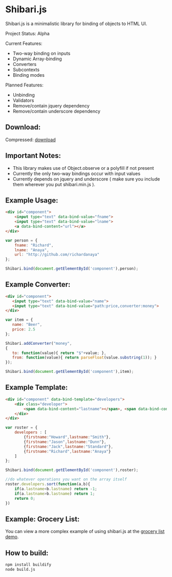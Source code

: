Shibari.js
===

Shibari.js is a minimalistic library for binding of objects to HTML UI.

Project Status: Alpha

Current Features:
* Two-way binding on inputs
* Dynamic Array-binding
* Converters
* Subcontexts
* Binding modes

Planned Features:
* Unbinding
* Validators
* Remove/contain jquery dependency
* Remove/contain underscore dependency

Download:
----

Compressed: [download](https://raw.github.com/richardanaya/Shibari.js/master/shibari.min.js)

Important Notes:
---
* This library makes use of Object.observe or a polyfill if not present
* Currently the only two-way bindings occur with input values
* Currently depends on jquery and underscore ( make sure you include them wherever you put shibari.min.js ).

Example Usage:
----
```HTML
<div id="component">
    <input type="text" data-bind-value="fname">
    <input type="text" data-bind-value="lname">
    <a data-bind-content="url"></a>
</div>
```

```Javascript
var person = {
    fname: "Richard",
    lname: "Anaya",
    url: "http://github.com/richardanaya"
};

Shibari.bind(document.getElementById('component'),person);
```

Example Converter:
----
```HTML
<div id="component">
   <input type="text" data-bind-value="name">
   <input type="text" data-bind-value="path:price,converter:money">
</div>
```

```Javascript
var item = {
   name: "Beer",
   price: 2.5
};

Shibari.addConverter("money",
{
   to: function(value){ return "$"+value; },
   from: function(value){ return parseFloat(value.substring(1)); }
});

Shibari.bind(document.getElementById('component'),item);
```

Example Template:
----
```HTML
<div id="component" data-bind-template="developers">
    <div class="developer">
        <span data-bind-content="lastname"></span>, <span data-bind-content="firstname"></span>
    </div>
</div>
```

```Javascript
var roster = {
    developers : [
        {firstname:"Howard",lastname:"Smith"},
        {firstname:"Jason",lastname:"Dunn"},
        {firstname:"Jack",lastname:"Standard"},
        {firstname:"Richard",lastname:"Anaya"}
    ]
};

Shibari.bind(document.getElementById('component'),roster);

//do whatever operations you want on the array itself
roster.developers.sort(function(a,b){
    if(a.lastname<b.lastname) return -1;
    if(a.lastname>b.lastname) return 1;
    return 0;
})
```

Example: Grocery List:
----

You can view a more complex example of using shibari.js at the [grocery list demo](http://richardanaya.github.com/shibari.js/demo/grocerylist.html).

How to build:
---

```BASH
npm install buildify
node build.js
```
